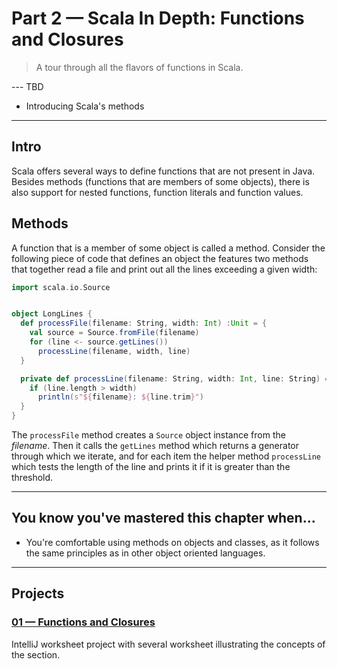# Part 2 &mdash; Scala In Depth: Functions and Closures
> A tour through all the flavors of functions in Scala.

--- TBD
  + Introducing Scala's methods

---

## Intro
Scala offers several ways to define functions that are not present in Java. Besides methods (functions that are members of some objects), there is also support for nested functions, function literals and function values.

## Methods
A function that is a member of some object is called a method. Consider the following piece of code that defines an object the features two methods that together read a file and print out all the lines exceeding a given width:

```scala
import scala.io.Source


object LongLines {
  def processFile(filename: String, width: Int) :Unit = {
    val source = Source.fromFile(filename)
    for (line <- source.getLines())
      processLine(filename, width, line)
  }

  private def processLine(filename: String, width: Int, line: String) = {
    if (line.length > width)
      println(s"${filename}: ${line.trim}")
  }
}
```

The `processFile` method creates a `Source` object instance from the *filename*. Then it calls the `getLines` method which returns a generator through which we iterate, and for each item the helper method `processLine` which tests the length of the line and prints it if it is greater than the threshold.


---
## You know you've mastered this chapter when...

+ You're comfortable using methods on objects and classes, as it follows the same principles as in other object oriented languages.
---

## Projects

### [01 &mdash; Functions and Closures](./01-functions-and-closures-worksheet)
IntelliJ worksheet project with several worksheet illustrating the concepts of the section.
